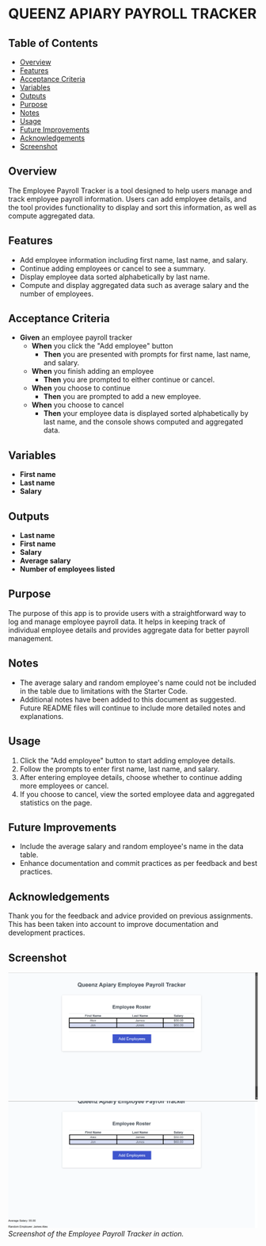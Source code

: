 # QUEENZ APIARY PAYROLL TRACKER

## Table of Contents

- [Overview](#overview)
- [Features](#features)
- [Acceptance Criteria](#acceptance-criteria)
- [Variables](#variables)
- [Outputs](#outputs)
- [Purpose](#purpose)
- [Notes](#notes)
- [Usage](#usage)
- [Future Improvements](#future-improvements)
- [Acknowledgements](#acknowledgements)
- [Screenshot](#screenshot)

## Overview

The Employee Payroll Tracker is a tool designed to help users manage and track employee payroll information. Users can add employee details, and the tool provides functionality to display and sort this information, as well as compute aggregated data.

## Features

- Add employee information including first name, last name, and salary.
- Continue adding employees or cancel to see a summary.
- Display employee data sorted alphabetically by last name.
- Compute and display aggregated data such as average salary and the number of employees.

## Acceptance Criteria

- **Given** an employee payroll tracker
  - **When** you click the "Add employee" button
    - **Then** you are presented with prompts for first name, last name, and salary.
  - **When** you finish adding an employee
    - **Then** you are prompted to either continue or cancel.
  - **When** you choose to continue
    - **Then** you are prompted to add a new employee.
  - **When** you choose to cancel
    - **Then** your employee data is displayed sorted alphabetically by last name, and the console shows computed and aggregated data.

## Variables

- **First name**
- **Last name**
- **Salary**

## Outputs

- **Last name**
- **First name**
- **Salary**
- **Average salary**
- **Number of employees listed**

## Purpose

The purpose of this app is to provide users with a straightforward way to log and manage employee payroll data. It helps in keeping track of individual employee details and provides aggregate data for better payroll management.

## Notes

- The average salary and random employee's name could not be included in the table due to limitations with the Starter Code.
- Additional notes have been added to this document as suggested. Future README files will continue to include more detailed notes and explanations.

## Usage

1. Click the "Add employee" button to start adding employee details.
2. Follow the prompts to enter first name, last name, and salary.
3. After entering employee details, choose whether to continue adding more employees or cancel.
4. If you choose to cancel, view the sorted employee data and aggregated statistics on the page.

## Future Improvements

- Include the average salary and random employee's name in the data table.
- Enhance documentation and commit practices as per feedback and best practices.

## Acknowledgements

Thank you for the feedback and advice provided on previous assignments. This has been taken into account to improve documentation and development practices.

## Screenshot

![Queenz-Apiary-Payroll-Tracker top of page](./assets/images/Screenshot%20of%20the%20top%20of%20the%20web%20app.png)
![Queenz-Apiary-Payroll-Tracker added functionality](./assets/images/Screenshot%20of%20added%20functionality.png)
*Screenshot of the Employee Payroll Tracker in action.*

